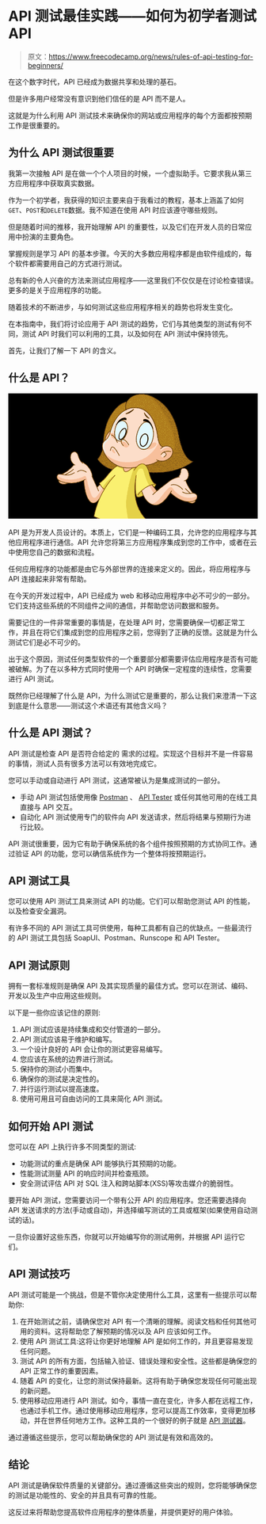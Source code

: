 # API 测试最佳实践——如何为初学者测试 API

> 原文：<https://www.freecodecamp.org/news/rules-of-api-testing-for-beginners/>

在这个数字时代，API 已经成为数据共享和处理的基石。

但是许多用户经常没有意识到他们信任的是 API 而不是人。

这就是为什么利用 API 测试技术来确保你的网站或应用程序的每个方面都按预期工作是很重要的。

## 为什么 API 测试很重要

我第一次接触 API 是在做一个个人项目的时候，一个虚拟助手。它要求我从第三方应用程序中获取真实数据。

作为一个初学者，我获得的知识主要来自于我看过的教程，基本上涵盖了如何`GET`、`POST`和`DELETE`数据。我不知道在使用 API 时应该遵守哪些规则。

但是随着时间的推移，我开始理解 API 的重要性，以及它们在开发人员的日常应用中扮演的主要角色。

掌握规则是学习 API 的基本步骤。今天的大多数应用程序都是由软件组成的，每个软件都需要用自己的方式进行测试。

总有新的令人兴奋的方法来测试应用程序——这里我们不仅仅是在讨论检查错误。更多的是关于应用程序的功能。

随着技术的不断进步，与如何测试这些应用程序相关的趋势也将发生变化。

在本指南中，我们将讨论应用于 API 测试的趋势，它们与其他类型的测试有何不同，测试 API 时我们可以利用的工具，以及如何在 API 测试中保持领先。

首先，让我们了解一下 API 的含义。

## 什么是 API？

![APIs](img/fb7624dc795d6246c64540556d2b74fd.png)

API 是为开发人员设计的。本质上，它们是一种编码工具，允许您的应用程序与其他应用程序进行通信。API 允许您将第三方应用程序集成到您的工作中，或者在云中使用您自己的数据和流程。

任何应用程序的功能都是由它与外部世界的连接来定义的。因此，将应用程序与 API 连接起来非常有帮助。

在今天的开发过程中，API 已经成为 web 和移动应用程序中必不可少的一部分。它们支持这些系统的不同组件之间的通信，并帮助您访问数据和服务。

需要记住的一件非常重要的事情是，在处理 API 时，您需要确保一切都正常工作，并且在将它们集成到您的应用程序之前，您得到了正确的反馈。这就是为什么测试它们是必不可少的。

出于这个原因，测试任何类型软件的一个重要部分都需要评估应用程序是否有可能被破解。为了在以多种方式同时使用一个 API 时确保一定程度的连续性，您需要进行 API 测试。

既然你已经理解了什么是 API，为什么测试它是重要的，那么让我们来澄清一下这到底是什么意思——测试这个术语还有其他含义吗？

## 什么是 API 测试？

API 测试是检查 API 是否符合给定的
需求的过程。实现这个目标并不是一件容易的事情，测试人员有很多方法可以有效地完成它。

您可以手动或自动进行 API 测试，这通常被认为是集成测试的一部分。

*   手动 API 测试包括使用像 [Postman](https://www.postman.com/) 、 [API Tester](https://apitester.org/) 或任何其他可用的在线工具直接与 API 交互。
*   自动化 API 测试使用专门的软件向 API 发送请求，然后将结果与预期行为进行比较。

API 测试很重要，因为它有助于确保系统的各个组件按照预期的方式协同工作。通过验证 API 的功能，您可以确信系统作为一个整体将按预期运行。

## API 测试工具

您可以使用 API 测试工具来测试 API 的功能。它们可以帮助您测试 API 的性能，以及检查安全漏洞。

有许多不同的 API 测试工具可供使用，每种工具都有自己的优缺点。一些最流行的 API 测试工具包括 SoapUI、Postman、Runscope 和 API Tester。

## API 测试原则

拥有一套标准规则是确保 API 及其实现质量的最佳方式。您可以在测试、编码、开发以及生产中应用这些规则。

以下是一些你应该记住的原则:

1.  API 测试应该是持续集成和交付管道的一部分。
2.  API 测试应该易于维护和编写。
3.  一个设计良好的 API 会让你的测试更容易编写。
4.  您应该在系统的边界进行测试。
5.  保持你的测试小而集中。
6.  确保你的测试是决定性的。
7.  并行运行测试以提高速度。
8.  使用可用且可自由访问的工具来简化 API 测试。

## 如何开始 API 测试

您可以在 API 上执行许多不同类型的测试:

*   功能测试的重点是确保 API 能够执行其预期的功能。
*   性能测试测量 API 的响应时间并检查瓶颈。
*   安全测试评估 API 对 SQL 注入和跨站脚本(XSS)等攻击媒介的脆弱性。

要开始 API 测试，您需要访问一个带有公开 API 的应用程序。您还需要选择向 API 发送请求的方法(手动或自动)，并选择编写测试的工具或框架(如果使用自动测试的话)。

一旦你设置好这些东西，你就可以开始编写你的测试用例，并根据 API 运行它们。

## API 测试技巧

API 测试可能是一个挑战，但是不管你决定使用什么工具，这里有一些提示可以帮助你:

1.  在开始测试之前，请确保您对 API 有一个清晰的理解。阅读文档和任何其他可用的资料。这将帮助您了解预期的情况以及 API 应该如何工作。
2.  使用 API 测试工具:这将让你更好地理解 API 是如何工作的，并且更容易发现任何问题。
3.  测试 API 的所有方面，包括输入验证、错误处理和安全性。这些都是确保您的 API 正常工作的重要因素。
4.  随着 API 的变化，让您的测试保持最新。这将有助于确保您发现任何可能出现的新问题。
5.  使用移动应用进行 API 测试。如今，事情一直在变化，许多人都在远程工作，也通过手机工作。通过使用移动应用程序，您可以提高工作效率，变得更加移动，并在世界任何地方工作。这种工具的一个很好的例子就是 [API 测试器](https://apitester.org/)。

通过遵循这些提示，您可以帮助确保您的 API 测试是有效和高效的。

## 结论

API 测试是确保软件质量的关键部分。通过遵循这些突出的规则，您将能够确保您的测试是功能性的、安全的并且具有可靠的性能。

这反过来将帮助您提高软件应用程序的整体质量，并提供更好的用户体验。